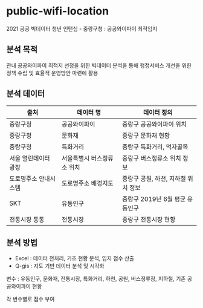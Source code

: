 # public-wifi-location

2021 공공 빅데이터 청년 인턴십 - 중랑구청 : 공공와이파이 최적입지

## 분석 목적
관내 공공와이파이 최적지 선정을 위한 빅데이터 분석을 통해 행정서비스 개선을 위한 정책 수립 및 효율적 운영방안 마련에 활용


## 분석 데이터
|출처|데이터 명|데이터 정의|
|------|---|---|
|중랑구청|공공와이파이|중랑구 공공와이파이 위치|
|중랑구청|문화재|중랑구 문화재 현황|
|중랑구청|특화거리|중랑구 특화거리, 먹자골목|
|서울 열린데이터 광장|서울특별시 버스정류소 위치|중랑구 버스정류소 위치 정보|
|도로명주소 안내시스템|도로명주소 배경지도|중랑구 공원, 하천, 지하철 위치 정보|
|SKT|유동인구|중랑구 2019년 6월 평균 유동인구|
|전통시장 통통|전통시장|중랑구 전통시장 현황|


## 분석 방법
* Excel : 데이터 전처리, 기초 현황 분석, 입지 점수 산출
* Q-gis : 지도 기반 데이터 분석 및 시각화

변수 : 유동인구, 문화재, 전통시장, 특화거리, 하천, 공원, 버스정류장, 지하철, 기존 공공와이파이 현황

각 변수별로 점수 부여

